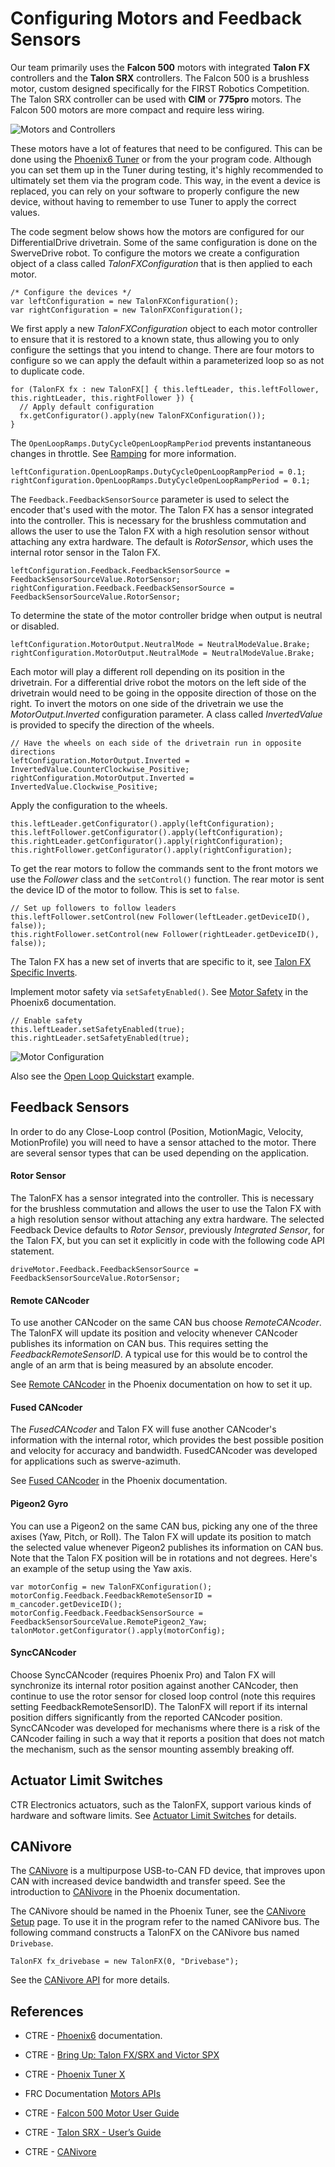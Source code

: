 # Configuring Motors and Feedback Sensors
Our team primarily uses the **Falcon 500** motors with integrated **Talon FX** controllers and the **Talon SRX** controllers.  The Falcon 500 is a brushless motor, custom designed specifically for the FIRST Robotics Competition. The Talon SRX controller can be used with **CIM** or **775pro** motors.  The Falcon 500 motors are more compact and require less wiring.

![Motors and Controllers](../images/FRCroboRIO/FRCroboRIO.006.jpeg)

These motors have a lot of features that need to be configured. This can be done using the [Phoenix6 Tuner](https://pro.docs.ctr-electronics.com/en/latest/docs/tuner/index.html) or from the your program code.  Although you can set them up in the Tuner during testing, it's highly recommended to ultimately set them via the program code. This way, in the event a device is replaced, you can rely on your software to properly configure the new device, without having to remember to use Tuner to apply the correct values.

The code segment below shows how the motors are configured for our DifferentialDrive drivetrain.  Some of the same configuration is done on the SwerveDrive robot.  To configure the motors we create a configuration object of a class called *TalonFXConfiguration* that is then applied to each motor.  

    /* Configure the devices */
    var leftConfiguration = new TalonFXConfiguration();
    var rightConfiguration = new TalonFXConfiguration();

We first apply a new *TalonFXConfiguration* object to each motor controller to ensure that it is restored to a known state, thus allowing you to only configure the settings that you intend to change. There are four motors to configure so we can apply the default within a parameterized loop so as not to duplicate code.   

    for (TalonFX fx : new TalonFX[] { this.leftLeader, this.leftFollower, this.rightLeader, this.rightFollower }) {    
      // Apply default configuration
      fx.getConfigurator().apply(new TalonFXConfiguration());     
    }

The `OpenLoopRamps.DutyCycleOpenLoopRampPeriod` prevents instantaneous changes in throttle.  See [Ramping](https://docs.ctre-phoenix.com/en/latest/ch13_MC.html?highlight=configopenloopramp#ramping) for more information.

    leftConfiguration.OpenLoopRamps.DutyCycleOpenLoopRampPeriod = 0.1;  
    rightConfiguration.OpenLoopRamps.DutyCycleOpenLoopRampPeriod = 0.1; 

The `Feedback.FeedbackSensorSource` parameter is used to select the encoder that's used with the motor.  The Talon FX has a sensor integrated into the controller. This is necessary for the brushless commutation and allows the user to use the Talon FX with a high resolution sensor without attaching any extra hardware. The default is *RotorSensor*, which uses the internal rotor sensor in the Talon FX.

    leftConfiguration.Feedback.FeedbackSensorSource = FeedbackSensorSourceValue.RotorSensor;
    rightConfiguration.Feedback.FeedbackSensorSource = FeedbackSensorSourceValue.RotorSensor;

To determine the state of the motor controller bridge when output is neutral or disabled.    

    leftConfiguration.MotorOutput.NeutralMode = NeutralModeValue.Brake;
    rightConfiguration.MotorOutput.NeutralMode = NeutralModeValue.Brake;

Each motor will play a different roll depending on its position in the drivetrain.  For a differential drive robot the motors on the left side of the drivetrain would need to be going in the opposite direction of those on the right. To invert the motors on one side of the drivetrain we use the *MotorOutput.Inverted* configuration parameter. A class called *InvertedValue* is provided to specify the direction of the wheels.

    // Have the wheels on each side of the drivetrain run in opposite directions
    leftConfiguration.MotorOutput.Inverted = InvertedValue.CounterClockwise_Positive;
    rightConfiguration.MotorOutput.Inverted = InvertedValue.Clockwise_Positive;    

Apply the configuration to the wheels.

    this.leftLeader.getConfigurator().apply(leftConfiguration);
    this.leftFollower.getConfigurator().apply(leftConfiguration);
    this.rightLeader.getConfigurator().apply(rightConfiguration);
    this.rightFollower.getConfigurator().apply(rightConfiguration);

To get the rear motors to follow the commands sent to the front motors we use the *Follower* class and the `setControl()` function.  The rear motor is sent the device ID of the motor to follow.  This is set to `false`.  

    // Set up followers to follow leaders
    this.leftFollower.setControl(new Follower(leftLeader.getDeviceID(), false));
    this.rightFollower.setControl(new Follower(rightLeader.getDeviceID(), false));
  
The Talon FX has a new set of inverts that are specific to it, see [Talon FX Specific Inverts](https://docs.ctre-phoenix.com/en/latest/ch13_MC.html?highlight=talonfxinverttype#talon-fx-specific-inverts).

Implement motor safety via `setSafetyEnabled()`.  See [Motor Safety](https://pro.docs.ctr-electronics.com/en/latest/docs/api-reference/wpilib-integration/motorcontroller-integration.html#motor-safety) in the Phoenix6 documentation.

    // Enable safety
    this.leftLeader.setSafetyEnabled(true);
    this.rightLeader.setSafetyEnabled(true);

![Motor Configuration](../images/FRCroboRIO/FRCroboRIO.004.jpeg)

Also see the [Open Loop Quickstart](https://pro.docs.ctr-electronics.com/en/latest/docs/api-reference/examples/quickstart.html) example.

## Feedback Sensors
In order to do any Close-Loop control (Position, MotionMagic, Velocity, MotionProfile) you will need to have a sensor attached to the motor. There are several sensor types that can be used depending on the application.

#### Rotor Sensor
The TalonFX  has a sensor integrated into the controller. This is necessary for the brushless commutation and allows the user to use the Talon FX with a high resolution sensor without attaching any extra hardware. The selected Feedback Device defaults to *Rotor Sensor*, previously *Integrated Sensor*, for the Talon FX, but you can set it explicitly in code with the following code API statement. 

    driveMotor.Feedback.FeedbackSensorSource = FeedbackSensorSourceValue.RotorSensor;

#### Remote CANcoder
To use another CANcoder on the same CAN bus choose *RemoteCANcoder*.  The TalonFX will update its position and velocity whenever CANcoder publishes its information on CAN bus.  This requires setting the *FeedbackRemoteSensorID*.  A typical use for this would be to control the angle of an arm that is being measured by an absolute encoder.

See [Remote CANcoder](https://pro.docs.ctr-electronics.com/en/latest/docs/api-reference/device-specific/talonfx/remote-sensors.html#remotecancoder) in the Phoenix documentation on how to set it up.

#### Fused CANcoder
The *FusedCANcoder* and Talon FX will fuse another CANcoder's information with the internal rotor, which provides the best possible position and velocity for accuracy and bandwidth.  FusedCANcoder was developed for applications such as swerve-azimuth.

See [Fused CANcoder](https://pro.docs.ctr-electronics.com/en/latest/docs/api-reference/device-specific/talonfx/remote-sensors.html#fusedcancoder) in the Phoenix documentation.

#### Pigeon2 Gyro 
You can use a Pigeon2 on the same CAN bus, picking any one of the three axises (Yaw, Pitch, or Roll). The Talon FX will update its position to match the selected value whenever Pigeon2 publishes its information on CAN bus. Note that the Talon FX position will be in rotations and not degrees.  Here's an example of the setup using the Yaw axis.

    var motorConfig = new TalonFXConfiguration();
    motorConfig.Feedback.FeedbackRemoteSensorID = m_cancoder.getDeviceID();
    motorConfig.Feedback.FeedbackSensorSource = FeedbackSensorSourceValue.RemotePigeon2_Yaw;
    talonMotor.getConfigurator().apply(motorConfig);
 
#### SyncCANcoder

Choose SyncCANcoder (requires Phoenix Pro) and Talon FX will synchronize its internal rotor position against another CANcoder, then continue to use the rotor sensor for closed loop control (note this requires setting FeedbackRemoteSensorID).  The TalonFX will report if its internal position differs significantly from the reported CANcoder position.  SyncCANcoder was developed for mechanisms where there is a risk of the CANcoder failing in such a way that it reports a position that does not match the mechanism, such as the sensor mounting assembly breaking off. 

## Actuator Limit Switches
CTR Electronics actuators, such as the TalonFX, support various kinds of hardware and software limits. See
[Actuator Limit Switches](https://pro.docs.ctr-electronics.com/en/latest/docs/api-reference/api-usage/actuator-limits.html) for details.

## CANivore
The [CANivore](https://store.ctr-electronics.com/canivore/) is a multipurpose USB-to-CAN FD device, that improves upon CAN with increased device bandwidth and transfer speed.  See the introduction to [CANivore](https://pro.docs.ctr-electronics.com/en/latest/docs/canivore/canivore-intro.html) in the Phoenix documentation.

The CANivore should be named in the Phoenix Tuner, see the  [CANivore Setup](https://pro.docs.ctr-electronics.com/en/latest/docs/canivore/canivore-setup.html) page. To use it in the program refer to the named CANivore bus.  The following command constructs a TalonFX on the CANivore bus named `Drivebase`.

    TalonFX fx_drivebase = new TalonFX(0, "Drivebase"); 

See the [CANivore API](https://pro.docs.ctr-electronics.com/en/latest/docs/canivore/canivore-api.html) for more details.


<!-- ## Lab - Configure Motors -->
<!-- In this lab your task is to research some of the motor configuration parameters.  Go to the [Phoenix Documentation Website](https://docs.ctre-phoenix.com/en/latest/index.html).  Use the search field to find results for the `setNeutralMode()`, `configSupplyCurrentLimit()`, `configSelectedFeedbackSensor()` motor configuration parameters and read the information provided.  You may have to do a page search after clicking on the result to find the parameter.  After doing your research consider the following questions.

1. What are the two Netural Modes set by `setNeutralMode()` and what is the difference between them?  Switch the Netural Mode from **Coast** to **Brake** and observe the difference while driving the robot.

2. What condition does the `configSupplyCurrentLimit()` setting try to prevent?

3. What does the `configSelectedFeedbackSensor()` configuration do?  What are the default sensors for the TalonFX and TalonSRX?  See [Talon FX/SRX Sensors](https://docs.ctre-phoenix.com/en/latest/ch14_MCSensor.html?highlight=configSelectedFeedbackSensor#bring-up-talon-fx-srx-sensors) in the Phoenix documentation.

Once you understand the configuration parameters you're done with this task! -->

## References

- CTRE - [Phoenix6](https://pro.docs.ctr-electronics.com/en/latest/) documentation.

- CTRE - [Bring Up: Talon FX/SRX and Victor SPX](https://docs.ctre-phoenix.com/en/latest/ch13_MC.html)

- CTRE - [Phoenix Tuner X](https://pro.docs.ctr-electronics.com/en/latest/docs/tuner/index.html)

- FRC Documentation [Motors APIs](https://docs.wpilib.org/en/stable/docs/software/hardware-apis/motors/index.html)

- CTRE - [Falcon 500 Motor User Guide](https://robotics.choate.edu/wp-content/uploads/2020/01/Falcon500UserGuide-20191101.pdf)

- CTRE - [Talon SRX - User’s Guide](https://store.ctr-electronics.com/content/user-manual/Talon%20SRX%20User's%20Guide.pdf)

- CTRE - [CANivore](https://pro.docs.ctr-electronics.com/en/latest/docs/canivore/canivore-intro.html)